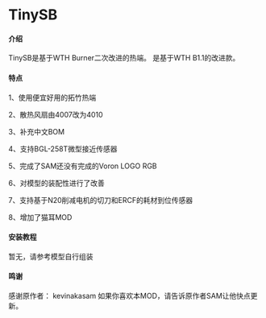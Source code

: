 # TinySB

#### 介绍

TinySB是基于WTH Burner二次改进的热端。 是基于WTH B1.1的改进款。

#### 特点

1、使用便宜好用的拓竹热端

2、散热风扇由4007改为4010

3、补充中文BOM

4、支持BGL-258T微型接近传感器

5、完成了SAM还没有完成的Voron LOGO RGB

6、对模型的装配性进行了改善

7、支持基于N20削减电机的切刀和ERCF的耗材到位传感器

8、增加了猫耳MOD

#### 安装教程

暂无，请参考模型自行组装

#### 鸣谢

感谢原作者：
kevinakasam
如果你喜欢本MOD，请告诉原作者SAM让他快点更新。
